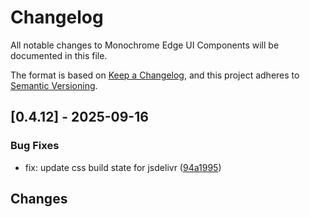 # Changelog

All notable changes to Monochrome Edge UI Components will be documented in this file.

The format is based on [Keep a Changelog](https://keepachangelog.com/en/1.0.0/),
and this project adheres to [Semantic Versioning](https://semver.org/spec/v2.0.0.html).

## [0.4.12] - 2025-09-16

### Bug Fixes

- fix: update css build state for jsdelivr ([94a1995](../../commit/94a19955eee98fa1ba27004e05afa9a99c0bd7c6))

## Changes

